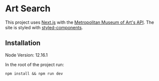 # Art Search

This project uses [Next.js](https://nextjs.org/) with the [Metropolitan Museum of Art's API](https://metmuseum.github.io/). The site is styled with [styled-components](https://styled-components.com/).

## Installation

Node Version: 12.16.1

In the root of the project run:

`npm install && npm run dev`
